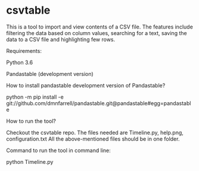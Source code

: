 # csvtable
This is a tool to import and view contents of a CSV file.
The features include filtering the data based on column values, searching for a text, saving the data to a CSV file and highlighting few rows.

Requirements:

Python 3.6

Pandastable (development version)

How to install pandastable development version of Pandastable?

python -m pip install -e git://github.com/dmnfarrell/pandastable.git@pandastable#egg=pandastable

How to run the tool?

Checkout the csvtable repo. 
The files needed are Timeline.py, help.png, configuration.txt
All the above-mentioned files should be in one folder.

Command to run the tool in command line:

python Timeline.py

